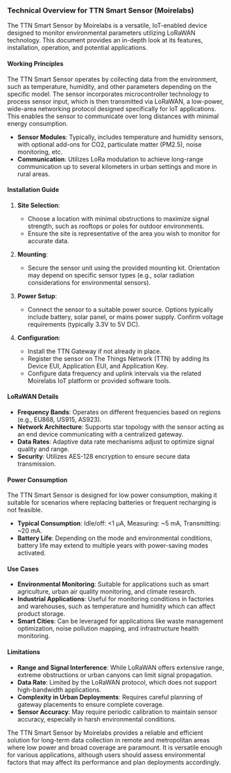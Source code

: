 ### Technical Overview for TTN Smart Sensor (Moirelabs)

The TTN Smart Sensor by Moirelabs is a versatile, IoT-enabled device designed to monitor environmental parameters utilizing LoRaWAN technology. This document provides an in-depth look at its features, installation, operation, and potential applications.

#### Working Principles

The TTN Smart Sensor operates by collecting data from the environment, such as temperature, humidity, and other parameters depending on the specific model. The sensor incorporates microcontroller technology to process sensor input, which is then transmitted via LoRaWAN, a low-power, wide-area networking protocol designed specifically for IoT applications. This enables the sensor to communicate over long distances with minimal energy consumption.

- **Sensor Modules**: Typically, includes temperature and humidity sensors, with optional add-ons for CO2, particulate matter (PM2.5), noise monitoring, etc.
- **Communication**: Utilizes LoRa modulation to achieve long-range communication up to several kilometers in urban settings and more in rural areas.

#### Installation Guide

1. **Site Selection**:
   - Choose a location with minimal obstructions to maximize signal strength, such as rooftops or poles for outdoor environments.
   - Ensure the site is representative of the area you wish to monitor for accurate data.

2. **Mounting**:
   - Secure the sensor unit using the provided mounting kit. Orientation may depend on specific sensor types (e.g., solar radiation considerations for environmental sensors).

3. **Power Setup**:
   - Connect the sensor to a suitable power source. Options typically include battery, solar panel, or mains power supply. Confirm voltage requirements (typically 3.3V to 5V DC).

4. **Configuration**:
   - Install the TTN Gateway if not already in place.
   - Register the sensor on The Things Network (TTN) by adding its Device EUI, Application EUI, and Application Key.
   - Configure data frequency and uplink intervals via the related Moirelabs IoT platform or provided software tools.

#### LoRaWAN Details

- **Frequency Bands**: Operates on different frequencies based on regions (e.g., EU868, US915, AS923).
- **Network Architecture**: Supports star topology with the sensor acting as an end device communicating with a centralized gateway.
- **Data Rates**: Adaptive data rate mechanisms adjust to optimize signal quality and range.
- **Security**: Utilizes AES-128 encryption to ensure secure data transmission.

#### Power Consumption

The TTN Smart Sensor is designed for low power consumption, making it suitable for scenarios where replacing batteries or frequent recharging is not feasible.

- **Typical Consumption**: Idle/off: <1 µA, Measuring: ~5 mA, Transmitting: ~20 mA.
- **Battery Life**: Depending on the mode and environmental conditions, battery life may extend to multiple years with power-saving modes activated.

#### Use Cases

- **Environmental Monitoring**: Suitable for applications such as smart agriculture, urban air quality monitoring, and climate research.
- **Industrial Applications**: Useful for monitoring conditions in factories and warehouses, such as temperature and humidity which can affect product storage.
- **Smart Cities**: Can be leveraged for applications like waste management optimization, noise pollution mapping, and infrastructure health monitoring.

#### Limitations

- **Range and Signal Interference**: While LoRaWAN offers extensive range, extreme obstructions or urban canyons can limit signal propagation.
- **Data Rate**: Limited by the LoRaWAN protocol, which does not support high-bandwidth applications.
- **Complexity in Urban Deployments**: Requires careful planning of gateway placements to ensure complete coverage.
- **Sensor Accuracy**: May require periodic calibration to maintain sensor accuracy, especially in harsh environmental conditions.

The TTN Smart Sensor by Moirelabs provides a reliable and efficient solution for long-term data collection in remote and metropolitan areas where low power and broad coverage are paramount. It is versatile enough for various applications, although users should assess environmental factors that may affect its performance and plan deployments accordingly.